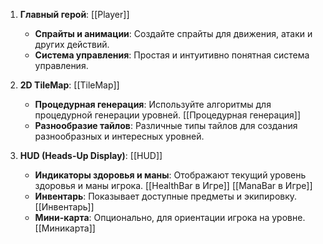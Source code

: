 1. **Главный герой**: [[Player]]
    
    - **Спрайты и анимации**: Создайте спрайты для движения, атаки и других действий.
    - **Система управления**: Простая и интуитивно понятная система управления.
2. **2D TileMap**: [[TileMap]]
    
    - **Процедурная генерация**: Используйте алгоритмы для процедурной генерации уровней. [[Процедурная генерация]]
    - **Разнообразие тайлов**: Различные типы тайлов для создания разнообразных и интересных уровней.
3. **HUD (Heads-Up Display)**: [[HUD]]
    
    - **Индикаторы здоровья и маны**: Отображают текущий уровень здоровья и маны игрока. [[HealthBar в Игре]] [[ManaBar в Игре]]
    - **Инвентарь**: Показывает доступные предметы и экипировку.[[Инвентарь]]
    - **Мини-карта**: Опционально, для ориентации игрока на уровне. [[Миникарта]]